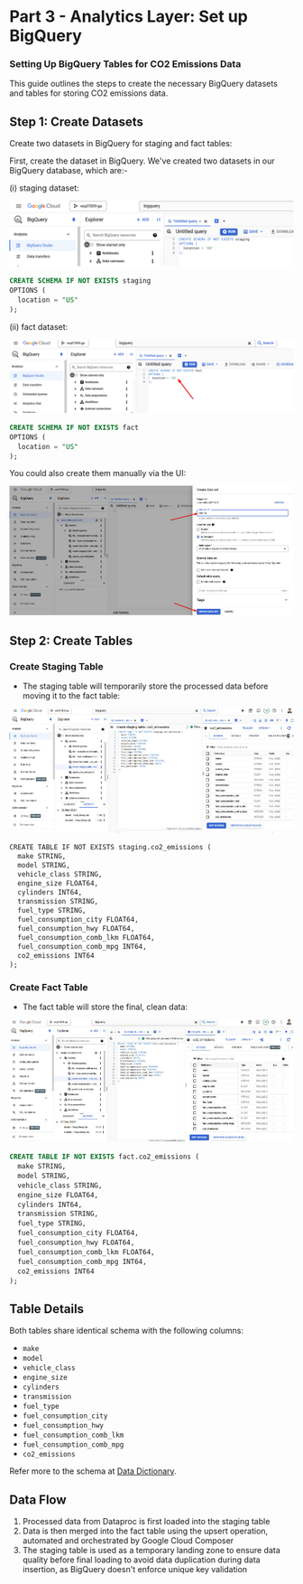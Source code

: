 # Part 3 - Analytics Layer: Set up BigQuery
### Setting Up BigQuery Tables for CO2 Emissions Data

This guide outlines the steps to create the necessary BigQuery datasets and tables for storing CO2 emissions data.


Step 1: Create Datasets
-----------------------

Create two datasets in BigQuery for staging and fact tables:

First, create the dataset in BigQuery. We've created two datasets in our BigQuery database, which are:-

(i) staging dataset:

![](../images/bigquery-create-staging-table-schema.png)

```sql
CREATE SCHEMA IF NOT EXISTS staging
OPTIONS (
  location = "US"
);
```

(ii) fact dataset:

![](../images/bigquery-create-fact-table-schema.png)

```sql
CREATE SCHEMA IF NOT EXISTS fact
OPTIONS (
  location = "US"
);
```

You could also create them manually via the UI:

![](../images/3_Part%203%20-%20Analytics%20Layer%20Set%20u.jpg)

Step 2: Create Tables
---------------------

### Create Staging Table

*   The staging table will temporarily store the processed data before moving it to the fact table:

![](../images/2_Part%203%20-%20Analytics%20Layer%20Set%20u.jpg)

```text-plain
CREATE TABLE IF NOT EXISTS staging.co2_emissions (
  make STRING,
  model STRING,
  vehicle_class STRING,
  engine_size FLOAT64,
  cylinders INT64,
  transmission STRING,
  fuel_type STRING,
  fuel_consumption_city FLOAT64,
  fuel_consumption_hwy FLOAT64,
  fuel_consumption_comb_lkm FLOAT64,
  fuel_consumption_comb_mpg INT64,
  co2_emissions INT64
);
```

### Create Fact Table

*   The fact table will store the final, clean data:

![](../images/Part%203%20-%20Analytics%20Layer%20Set%20u.jpg)

```sql
CREATE TABLE IF NOT EXISTS fact.co2_emissions (
  make STRING,
  model STRING,
  vehicle_class STRING,
  engine_size FLOAT64,
  cylinders INT64,
  transmission STRING,
  fuel_type STRING,
  fuel_consumption_city FLOAT64,
  fuel_consumption_hwy FLOAT64,
  fuel_consumption_comb_lkm FLOAT64,
  fuel_consumption_comb_mpg INT64,
  co2_emissions INT64
);
```

Table Details
-------------

Both tables share identical schema with the following columns:

*   `make`
*   `model`
*   `vehicle_class`
*   `engine_size`
*   `cylinders`
*   `transmission`
*   `fuel_type`
*   `fuel_consumption_city`
*   `fuel_consumption_hwy`
*   `fuel_consumption_comb_lkm`
*   `fuel_consumption_comb_mpg`
*   `co2_emissions`

Refer more to the schema at [Data Dictionary](../dataset/).

Data Flow
---------

1.  Processed data from Dataproc is first loaded into the staging table
2.  Data is then merged into the fact table using the upsert operation, automated and orchestrated by Google Cloud Composer
3.  The staging table is used as a temporary landing zone to ensure data quality before final loading to avoid data duplication during data insertion, as BigQuery doesn't enforce unique key validation